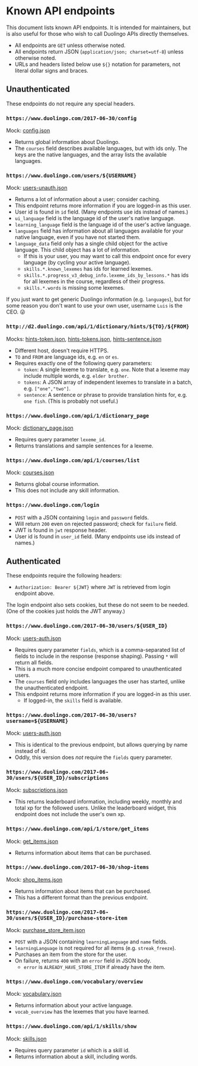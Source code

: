 # Known API endpoints

This document lists known API endpoints. It is intended for maintainers, but
is also useful for those who wish to call Duolingo APIs directly themselves.

* All endpoints are `GET` unless otherwise noted.
* All endpoints return JSON (`application/json; charset=utf-8`) unless
  otherwise noted.
* URLs and headers listed below use `${}` notation for parameters, not
  literal dollar signs and braces.

## Unauthenticated

These endpoints do not require any special headers.

### `https://www.duolingo.com/2017-06-30/config`

Mock: [config.json](../mocks/config.json)

* Returns global information about Duolingo.
* The `courses` field describes available languages, but with ids only. The
  keys are the native languages, and the array lists the available languages.

### `https://www.duolingo.com/users/${USERNAME}`

Mock: [users-unauth.json](../mocks/users-unauth.json)

* Returns a lot of information about a user; consider caching.
* This endpoint returns more information if you are logged-in as this user.
* User id is found in `id` field. (Many endpoints use ids instead of names.)
* `ui_language` field is the language id of the user's native language.
* `learning_language` field is the language id of the user's active language.
* `languages` field has information about all languages available for your
  native language, even if you have not started them.
* `language_data` field only has a single child object for the active
  language. This child object has a lot of information.
  * If this is your user, you may want to call this endpoint once for
    every language (by cycling your active language).
  * `skills.*.known_lexemes` has ids for learned lexemes.
  * `skills.*.progress_v3_debug_info.lexeme_ids_by_lessons.*` has ids for all
    lexemes in the course, regardless of their progress.
  * `skills.*.words` is missing some lexemes.

If you just want to get generic Duolingo information (e.g. `languages`), but
for some reason you don't want to use your own user, username `Luis` is the
CEO. 😜

### `http://d2.duolingo.com/api/1/dictionary/hints/${TO}/${FROM}`

Mocks: [hints-token.json](../mocks/hints-token.json),
       [hints-tokens.json](../mocks/hints-tokens.json),
       [hints-sentence.json](../mocks/hints-sentence.json)

* Different host, doesn't require HTTPS.
* `TO` and `FROM` are language ids, e.g. `en` or `es`.
* Requires exactly one of the following query parameters:
  * `token`: A single lexeme to translate, e.g. `one`. Note that a lexeme
    may include multiple words, e.g. `elder brother`.
  * `tokens`: A JSON array of independent lexemes to translate in a batch,
    e.g. `["one","two"]`.
  * `sentence`: A sentence or phrase to provide translation hints for, e.g.
    `one fish`. (This is probably not useful.)

### `https://www.duolingo.com/api/1/dictionary_page`

Mock: [dictionary_page.json](../mocks/dictionary_page.json)

* Requires query parameter `lexeme_id`.
* Returns translations and sample sentences for a lexeme.

### `https://www.duolingo.com/api/1/courses/list`

Mock: [courses.json](../mocks/courses.json)

* Returns global course information.
* This does not include any skill information.

### `https://www.duolingo.com/login`

* `POST` with a JSON containing `login` and `password` fields.
* Will return `200` even on rejected password; check for `failure` field.
* JWT is found in `jwt` response header.
* User id is found in `user_id` field. (Many endpoints use ids instead of
  names.)

## Authenticated

These endpoints require the following headers:

* `Authorization: Bearer ${JWT}` where `JWT` is retrieved from login endpoint
  above.

The login endpoint also sets cookies, but these do not seem to be needed.
(One of the cookies just holds the JWT anyway.)

### `https://www.duolingo.com/2017-06-30/users/${USER_ID}`

Mock: [users-auth.json](../mocks/users-auth.json)

* Requires query parameter `fields`, which is a comma-separated list of
  fields to include in the response (response shaping). Passing `*` will
  return all fields.
* This is a much more concise endpoint compared to unauthenticated users.
* The `courses` field only includes languages the user has started, unlike
  the unauthenticated endpoint.
* This endpoint returns more information if you are logged-in as this user.
  * If logged-in, the `skills` field is available.

### `https://www.duolingo.com/2017-06-30/users?username=${USERNAME}`

Mock: [users-auth.json](../mocks/users-auth.json)

* This is identical to the previous endpoint, but allows querying by name
  instead of id.
* Oddly, this version does _not_ require the `fields` query parameter.

### `https://www.duolingo.com/2017-06-30/users/${USER_ID}/subscriptions`

Mock: [subscriptions.json](../mocks/subscriptions.json)

* This returns leaderboard information, including weekly, monthly and total
  xp for the followed users. Unlike the leaderboard widget, this endpoint
  does not include the user's own xp.

### `https://www.duolingo.com/api/1/store/get_items`

Mock: [get_items.json](../mocks/get_items.json)

* Returns information about items that can be purchased.

### `https://www.duolingo.com/2017-06-30/shop-items`

Mock: [shop_items.json](../mocks/shop_items.json)

* Returns information about items that can be purchased.
* This has a different format than the previous endpoint.

### `https://www.duolingo.com/2017-06-30/users/${USER_ID}/purchase-store-item`

Mock: [purchase_store_item.json](../mocks/purchase_store_item.json)

* `POST` with a JSON containing `learningLanguage` and `name` fields.
* `learningLanguage` is not required for all items (e.g. `streak_freeze`).
* Purchases an item from the store for the user.
* On failure, returns `400` with an `error` field in JSON body.
  * `error` is `ALREADY_HAVE_STORE_ITEM` if already have the item.

### `https://www.duolingo.com/vocabulary/overview`

Mock: [vocabulary.json](../mocks/vocabulary.json)

* Returns information about your active language.
* `vocab_overview` has the lexemes that you have learned.

### `https://www.duolingo.com/api/1/skills/show`

Mock: [skills.json](../mocks/skills.json)

* Requires query parameter `id` which is a skill id.
* Returns information about a skill, including words.

